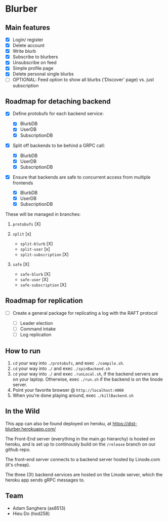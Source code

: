 # Blurber

## Main features

- [x] Login/ register
- [X] Delete account
- [X] Write blurb
- [X] Subscribe to blurbers
- [x] Unsubscribe on feed
- [x] Simple profile page
- [x] Delete personal single blurbs
- [ ] OPTIONAL: Feed option to show all blurbs ('Discover' page) vs. just subscription

## Roadmap for detaching backend

- [X] Define protobufs for each backend service:

  - [X] BlurbDB
  - [X] UserDB
  - [X] SubscriptionDB

- [x] Split off backends to be behind a GRPC call:

  - [X] BlurbDB
  - [x] UserDB
  - [X] SubscriptionDB

- [X] Ensure that backends are safe to concurrent access from multiple frontends

  - [X] BlurbDB
  - [X] UserDB
  - [X] SubscriptionDB

These will be managed in branches:

1. `protobufs` [X]

2. `split` [x]

    - `split-blurb` [X]
    - `split-user` [x]
    - `split-subscription` [X]

3. `safe` [X]

    - `safe-blurb` [X]
    - `safe-user` [X]
    - `safe-subscription` [X]

## Roadmap for replication

- [ ] Create a general package for replicating a log with the RAFT protocol

  - [ ] Leader election
  - [ ] Command intake
  - [ ] Log replication

## How to run

1. `cd` your way into `./protobufs`, and exec `./compile.sh`.
1. `cd` your way into `./` and exec `./spinBackend.sh`
1. `cd` your way into `./` and exec `.runLocal.sh`, if the backend servers are on your laptop.  Otherwise, exec `./run.sh` if the backend is on the linode server.
1. Point your favorite browser @ `http://localhost:4000`
1. When you're done playing around, exec `./killBackend.sh`

## In the Wild

This app can also be found deployed on heroku, at https://dist-blurber.herokuapp.com/

The Front-End server (everything in the main.go hierarchy) is hosted on heroku, and is set up to continously build on the `/release` branch on our github repo.

The front-end server connects to a backend server hosted by Linode.com (it's cheap).

The three (3!) backend services are hosted on the Linode server, which the heroku app sends gRPC messages to.

## Team

- Adam Sanghera (as8513)
- Hieu Do (hsd258)
